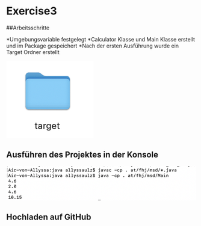 # Exercise3

##Arbeitsschritte

*Umgebungsvariable festgelegt
*Calculator Klasse und Main Klasse erstellt und im Package gespeichert
*Nach der ersten Ausführung wurde ein Target Ordner erstellt

![Target](target/images/target.png)


## Ausführen des Projektes in der Konsole

![Ausführung](target/images/ex3.png)

## Hochladen auf GitHub



